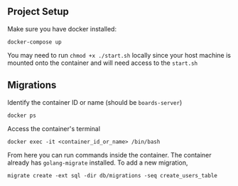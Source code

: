 ## Project Setup

Make sure you have docker installed:

`docker-compose up`

You may need to run `chmod +x ./start.sh` locally since your host machine is mounted onto the container and will need access to the `start.sh`

## Migrations

Identify the container ID or name (should be `boards-server`)

`docker ps`

Access the container's terminal

`docker exec -it <container_id_or_name> /bin/bash`

From here you can run commands inside the container. The container already has `golang-migrate` installed. To add a new migration,

`migrate create -ext sql -dir db/migrations -seq create_users_table`